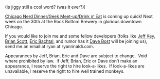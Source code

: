 (Is jiggy still a cool word? (was it ever?))

[Chicago Nerd Dinner/Geek Meet-up/Drink n’
Eat](http://nerddinner.com/blogs/chicago/archive/2005/08/24/7027.aspx)
is coming up quick! Next week on the 30th at the Rock Bottom Brewery in
glorious downtown Chicago.

If you would like to join me and some fellow developers (folks like
[Jeff Key](http://weblogs.asp.net/jkey/), [Brian Scott](/brian/), [Eric
Bachtal](http://ewbi.blogs.com/develops/), and rumor has it [Dave
Bost](http://www.davebost.com/blog/default.aspx) will be joining us),
send me an email at ryan at ryanrinaldi.com.

Appearances by Jeff, Brian, Eric and Dave are subject to change.  Void
where prohibited by law.  If Jeff, Brian, Eric or Dave don’t make an
appearance, I reserve the right to hire look-a-likes.  If look-a-likes
are unavailable, I reserve the right to hire well trained monkeys.
